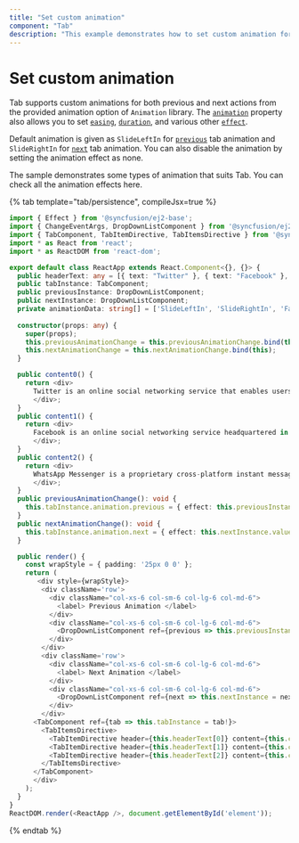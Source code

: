 ```yaml
---
title: "Set custom animation"
component: "Tab"
description: "This example demonstrates how to set custom animation for both previous and next actions on Essential JS 2 Tab component when the tab select."
---
```


# Set custom animation

Tab supports custom animations for both previous and next actions from the provided animation option of `Animation` library. The [`animation`](../../api/tab#animation) property also allows you to set [`easing`](../../api/tab/tabActionSettings#easing), [`duration`](../../api/tab/tabActionSettings#duration), and various other [`effect`](../../api/tab/tabActionSettings#effect).

Default animation is given as `SlideLeftIn` for [`previous`](../../api/tab/tabAnimationSettingsModel#previous) tab animation and `SlideRightIn` for [`next`](../../api/tab/tabAnimationSettingsModel#next) tab animation. You can also disable the animation by setting the animation effect as none.

The sample demonstrates some types of animation that suits Tab. You can check all the animation effects here.

{% tab template="tab/persistence", compileJsx=true %}

```typescript
import { Effect } from '@syncfusion/ej2-base';
import { ChangeEventArgs, DropDownListComponent } from '@syncfusion/ej2-react-dropdowns';
import { TabComponent, TabItemDirective, TabItemsDirective } from '@syncfusion/ej2-react-navigations';
import * as React from 'react';
import * as ReactDOM from 'react-dom';

export default class ReactApp extends React.Component<{}, {}> {
  public headerText: any = [{ text: "Twitter" }, { text: "Facebook" }, { text: "WhatsApp" }];
  public tabInstance: TabComponent;
  public previousInstance: DropDownListComponent;
  public nextInstance: DropDownListComponent;
  private animationData: string[] = ['SlideLeftIn', 'SlideRightIn', 'FadeIn', 'FadeOut', 'FadeZoomIn', 'FadeZoomOut', 'ZoomIn', 'ZoomOut', 'None'];
  
  constructor(props: any) {
    super(props);
    this.previousAnimationChange = this.previousAnimationChange.bind(this);
    this.nextAnimationChange = this.nextAnimationChange.bind(this);
  }

  public content0() {
    return <div>
      Twitter is an online social networking service that enables users to send and read short 140-character messages called "tweets". Registered users can read and post tweets, but those who are unregistered can only read them. Users access Twitter through the website interface, SMS or mobile device app Twitter Inc. is based in San Francisco and has more than 25 offices around the world. Twitter was created in March 2006 by Jack Dorsey, Evan Williams, Biz Stone, and Noah Glass and launched in July 2006. The service rapidly gained worldwide popularity, with more than 100 million users posting 340 million tweets a day in 2012.The service also handled 1.6 billion search queries per day.
      </div>;
  }
  public content1() {
    return <div>
      Facebook is an online social networking service headquartered in Menlo Park, California. Its website was launched on February 4, 2004, by Mark Zuckerberg with his Harvard College roommates and fellow students Eduardo Saverin, Andrew McCollum, Dustin Moskovitz and Chris Hughes.The founders had initially limited the website membership to Harvard students, but later expanded it to colleges in the Boston area, the Ivy League, and Stanford University. It gradually added support for students at various other universities and later to high-school students.
      </div>;
  }
  public content2() {
    return <div>
      WhatsApp Messenger is a proprietary cross-platform instant messaging client for smartphones that operates under a subscription business model. It uses the Internet to send text messages, images, video, user location and audio media messages to other users using standard cellular mobile numbers. As of February 2016, WhatsApp had a user base of up to one billion,[10] making it the most globally popular messaging application. WhatsApp Inc., based in Mountain View, California, was acquired by Facebook Inc. on February 19, 2014, for approximately US$19.3 billion.
      </div>;
  }
  public previousAnimationChange(): void {
    this.tabInstance.animation.previous = { effect: this.previousInstance.value as Effect };
  }
  public nextAnimationChange(): void {
    this.tabInstance.animation.next = { effect: this.nextInstance.value as Effect };
  }

  public render() {
    const wrapStyle = { padding: '25px 0 0' };
    return (
       <div style={wrapStyle}>
        <div className='row'>
          <div className="col-xs-6 col-sm-6 col-lg-6 col-md-6">
            <label> Previous Animation </label>
          </div>
          <div className="col-xs-6 col-sm-6 col-lg-6 col-md-6">
            <DropDownListComponent ref={previous => this.previousInstance = previous!} index='0' change={this.previousAnimationChange} dataSource={this.animationData} popupHeight="250px" placeholder="Select Previous animation" />
          </div>
        </div>
        <div className='row'>
          <div className="col-xs-6 col-sm-6 col-lg-6 col-md-6">
            <label> Next Animation </label>
          </div>
          <div className="col-xs-6 col-sm-6 col-lg-6 col-md-6">
            <DropDownListComponent ref={next => this.nextInstance = next!} index='1' change={this.nextAnimationChange} dataSource={this.animationData} popupHeight="250px" placeholder="Select Next animation" />
          </div>
        </div>
      <TabComponent ref={tab => this.tabInstance = tab!}>
        <TabItemsDirective>
          <TabItemDirective header={this.headerText[0]} content={this.content0} />
          <TabItemDirective header={this.headerText[1]} content={this.content1} />
          <TabItemDirective header={this.headerText[2]} content={this.content2} />
        </TabItemsDirective>
      </TabComponent>
      </div>
    );
  }
}
ReactDOM.render(<ReactApp />, document.getElementById('element'));

```

{% endtab %}